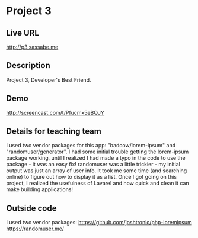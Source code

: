 # Project 3

## Live URL
<http://p3.sassabe.me>

## Description
Project 3, Developer's Best Friend.

## Demo
<http://screencast.com/t/Pfucmx5eBQJY>

## Details for teaching team
I used two vendor packages for this app: "badcow/lorem-ipsum" and "randomuser/generator". I had some initial trouble getting the lorem-ipsum package working, until I realized I had made a typo in the code to use the package - it was an easy fix!
randomuser was a little trickier - my initial output was just an array of user info. It took me some time (and searching online) to figure out how to display it as a list.
Once I got going on this project, I realized the usefulness of Lavarel and how quick and clean it can make building applications!

## Outside code
I used two vendor packages:
https://github.com/joshtronic/php-loremipsum
https://randomuser.me/
